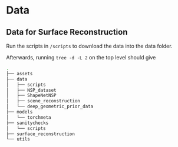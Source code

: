 # Data

## Data for Surface Reconstruction
Run the scripts in `/scripts` to download the data into the data folder.

Afterwards, running `tree -d -L 2` on the top level should give
```sh
.
├── assets
├── data
│   ├── scripts
│   ├── NSP_dataset
│   ├── ShapeNetNSP
│   ├── scene_reconstruction
│   └── deep_geometric_prior_data
├── models
│   └── torchmeta
├── sanitychecks
│   └── scripts
├── surface_reconstruction
└── utils
```
